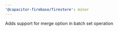 ```yaml
---
'@capacitor-firebase/firestore': minor
---
```


Adds support for merge option in batch set operation
